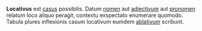**Locativus** est [casus](casus.md) possibilis. Datum [nomen](nomen.md) aut [adiectivum](adiectivum.md) aut [pronomen](pronomen.md) relatum loco aliquo peragit, contextu exspectato enumerare quomodo. Tabula plures inflexionis casum locativum eumdem [ablativum](ablativus.md) scribunt.
